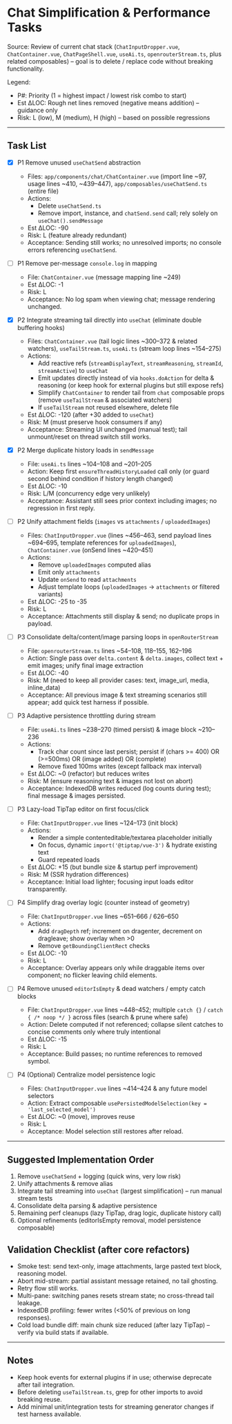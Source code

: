 # Chat Simplification & Performance Tasks

Source: Review of current chat stack (`ChatInputDropper.vue`, `ChatContainer.vue`, `ChatPageShell.vue`, `useAi.ts`, `openrouterStream.ts`, plus related composables) – goal is to delete / replace code without breaking functionality.

Legend:

-   P#: Priority (1 = highest impact / lowest risk combo to start)
-   Est ΔLOC: Rough net lines removed (negative means addition) – guidance only
-   Risk: L (low), M (medium), H (high) – based on possible regressions

---

## Task List

-   [x] P1 Remove unused `useChatSend` abstraction

    -   Files: `app/components/chat/ChatContainer.vue` (import line ~97, usage lines ~410, ~439–447), `app/composables/useChatSend.ts` (entire file)
    -   Actions:
        -   Delete `useChatSend.ts`
        -   Remove import, instance, and `chatSend.send` call; rely solely on `useChat().sendMessage`
    -   Est ΔLOC: -90
    -   Risk: L (feature already redundant)
    -   Acceptance: Sending still works; no unresolved imports; no console errors referencing `useChatSend`.

-   [ ] P1 Remove per-message `console.log` in mapping

    -   File: `ChatContainer.vue` (message mapping line ~249)
    -   Est ΔLOC: -1
    -   Risk: L
    -   Acceptance: No log spam when viewing chat; message rendering unchanged.

-   [x] P2 Integrate streaming tail directly into `useChat` (eliminate double buffering hooks)

    -   Files: `ChatContainer.vue` (tail logic lines ~300–372 & related watchers), `useTailStream.ts`, `useAi.ts` (stream loop lines ~154–275)
    -   Actions:
        -   Add reactive refs (`streamDisplayText`, `streamReasoning`, `streamId`, `streamActive`) to `useChat`
        -   Emit updates directly instead of via `hooks.doAction` for delta & reasoning (or keep hook for external plugins but still expose refs)
        -   Simplify `ChatContainer` to render tail from `chat` composable props (remove `useTailStream` & associated watchers)
        -   If `useTailStream` not reused elsewhere, delete file
    -   Est ΔLOC: -120 (after +30 added to `useChat`)
    -   Risk: M (must preserve hook consumers if any)
    -   Acceptance: Streaming UI unchanged (manual test); tail unmount/reset on thread switch still works.

-   [x] P2 Merge duplicate history loads in `sendMessage`

    -   File: `useAi.ts` lines ~104–108 and ~201–205
    -   Action: Keep first `ensureThreadHistoryLoaded` call only (or guard second behind condition if history length changed)
    -   Est ΔLOC: -10
    -   Risk: L/M (concurrency edge very unlikely)
    -   Acceptance: Assistant still sees prior context including images; no regression in first reply.

-   [ ] P2 Unify attachment fields (`images` vs `attachments` / `uploadedImages`)

    -   Files: `ChatInputDropper.vue` (lines ~456–463, send payload lines ~694–695, template references for `uploadedImages`), `ChatContainer.vue` (onSend lines ~420–451)
    -   Actions:
        -   Remove `uploadedImages` computed alias
        -   Emit only `attachments`
        -   Update `onSend` to read `attachments`
        -   Adjust template loops (`uploadedImages` -> `attachments` or filtered variants)
    -   Est ΔLOC: -25 to -35
    -   Risk: L
    -   Acceptance: Attachments still display & send; no duplicate props in payload.

-   [ ] P3 Consolidate delta/content/image parsing loops in `openRouterStream`

    -   File: `openrouterStream.ts` lines ~54–108, 118–155, 162–196
    -   Action: Single pass over `delta.content` & `delta.images`, collect text + emit images; unify final image extraction
    -   Est ΔLOC: -40
    -   Risk: M (need to keep all provider cases: text, image_url, media, inline_data)
    -   Acceptance: All previous image & text streaming scenarios still appear; add quick test harness if possible.

-   [ ] P3 Adaptive persistence throttling during stream

    -   File: `useAi.ts` lines ~238–270 (timed persist) & image block ~210–236
    -   Actions:
        -   Track char count since last persist; persist if (chars >= 400) OR (>=500ms) OR (image added) OR (complete)
        -   Remove fixed 100ms writes (except fallback max interval)
    -   Est ΔLOC: ~0 (refactor) but reduces writes
    -   Risk: M (ensure reasoning text & images not lost on abort)
    -   Acceptance: IndexedDB writes reduced (log counts during test); final message & images persisted.

-   [ ] P3 Lazy-load TipTap editor on first focus/click

    -   File: `ChatInputDropper.vue` lines ~124–173 (init block)
    -   Actions:
        -   Render a simple contenteditable/textarea placeholder initially
        -   On focus, dynamic `import('@tiptap/vue-3')` & hydrate existing text
        -   Guard repeated loads
    -   Est ΔLOC: +15 (but bundle size & startup perf improvement)
    -   Risk: M (SSR hydration differences)
    -   Acceptance: Initial load lighter; focusing input loads editor transparently.

-   [ ] P4 Simplify drag overlay logic (counter instead of geometry)

    -   File: `ChatInputDropper.vue` lines ~651–666 / 626–650
    -   Actions:
        -   Add `dragDepth` ref; increment on dragenter, decrement on dragleave; show overlay when >0
        -   Remove `getBoundingClientRect` checks
    -   Est ΔLOC: -10
    -   Risk: L
    -   Acceptance: Overlay appears only while draggable items over component; no flicker leaving child elements.

-   [ ] P4 Remove unused `editorIsEmpty` & dead watchers / empty catch blocks

    -   File: `ChatInputDropper.vue` lines ~448–452; multiple `catch {}` / `catch { /* noop */ }` across files (search & prune where safe)
    -   Action: Delete computed if not referenced; collapse silent catches to concise comments only where truly intentional
    -   Est ΔLOC: -15
    -   Risk: L
    -   Acceptance: Build passes; no runtime references to removed symbol.

-   [ ] P4 (Optional) Centralize model persistence logic
    -   Files: `ChatInputDropper.vue` lines ~414–424 & any future model selectors
    -   Action: Extract composable `usePersistedModelSelection(key = 'last_selected_model')`
    -   Est ΔLOC: ~0 (move), improves reuse
    -   Risk: L
    -   Acceptance: Model selection still restores after reload.

---

## Suggested Implementation Order

1. Remove `useChatSend` + logging (quick wins, very low risk)
2. Unify attachments & remove alias
3. Integrate tail streaming into `useChat` (largest simplification) – run manual stream tests
4. Consolidate delta parsing & adaptive persistence
5. Remaining perf cleanups (lazy TipTap, drag logic, duplicate history call)
6. Optional refinements (editorIsEmpty removal, model persistence composable)

## Validation Checklist (after core refactors)

-   Smoke test: send text-only, image attachments, large pasted text block, reasoning model.
-   Abort mid-stream: partial assistant message retained, no tail ghosting.
-   Retry flow still works.
-   Multi-pane: switching panes resets stream state; no cross-thread tail leakage.
-   IndexedDB profiling: fewer writes (<50% of previous on long responses).
-   Cold load bundle diff: main chunk size reduced (after lazy TipTap) – verify via build stats if available.

---

## Notes

-   Keep hook events for external plugins if in use; otherwise deprecate after tail integration.
-   Before deleting `useTailStream.ts`, grep for other imports to avoid breaking reuse.
-   Add minimal unit/integration tests for streaming generator changes if test harness available.
